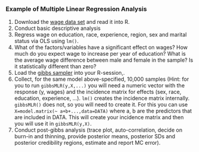 
### Example of Multiple Linear Regression Analysis


 1) Download the [wage data set](https://github.com/gdlc/STAT_COMP/blob/master/wage.txt) and read it into R.
 2) Conduct basic descriptive analysis
 3) Regress wage on education, race, experience, region, sex and marital status via OLS using `lm()`.
 4) What of the factors/variables have a significant effect on wages? How much do you expect wage to increase per year of
 education? What is the average wage difference between male and female in the sample? Is it statistically different than zero?
 5) Load the [gibbs sampler](https://github.com/gdlc/STT465/blob/master/gibbsMLR.md) into your R-session,.
 6) Collect, for the same model above-specified, 10,000 samples (Hint: for you to run `gibbsMLR(y,X,...)` you will need a numeric vector with the response (y, wages) and the incidence matrix for effects (sex, race, education, experience, ...). `lm()` creates the incidence matrix internally. `gibbsMLR()` does not, so you will need to create it. For this you can use
 `X=model.matrix(~ a+b+...,data=DATA)` where a, b are the predictors that are included in DATA. This will create your incidence matrix and then you will use it in `gibbsMLR(y,X)`.
 7) Conduct post-gibbs analysis (trace plot, auto-correlation, decide on burn-in and thinning, provide posterior means, posterior SDs and posterior
 credibility regions, estimate and report MC error).
